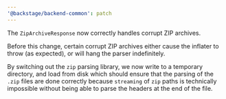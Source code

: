 ```yaml
---
'@backstage/backend-common': patch
---
```


The `ZipArchiveResponse` now correctly handles corrupt ZIP archives.

Before this change, certain corrupt ZIP archives either cause the inflater to throw (as expected), or will hang the parser indefinitely.

By switching out the `zip` parsing library, we now write to a temporary directory, and load from disk which should ensure that the parsing of the `.zip` files are done correctly because `streaming` of `zip` paths is technically impossible without being able to parse the headers at the end of the file.
